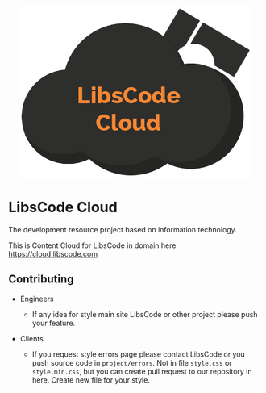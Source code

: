<p align="center">
  <img src="assets-cloud/images/logo.png" alt="LibsCode Cloud">
</p>

# LibsCode Cloud

The development resource project based on information technology.

This is Content Cloud for LibsCode in domain here https://cloud.libscode.com

## Contributing

- Engineers
    - If any idea for style main site LibsCode or other project please push your feature.

- Clients
    - If you request style errors page please contact LibsCode or you push source code in `project/errors`. Not in file `style.css` or `style.min.css`, but you can create pull request to our repository in here. Create new file for your style.
